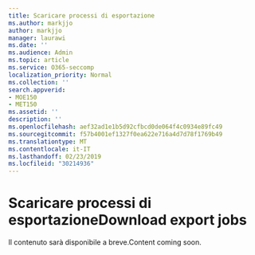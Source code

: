 ```yaml
---
title: Scaricare processi di esportazione
ms.author: markjjo
author: markjjo
manager: laurawi
ms.date: ''
ms.audience: Admin
ms.topic: article
ms.service: O365-seccomp
localization_priority: Normal
ms.collection: ''
search.appverid:
- MOE150
- MET150
ms.assetid: ''
description: ''
ms.openlocfilehash: aef32ad1e1b5d92cfbcd0de064f4c0934e89fc49
ms.sourcegitcommit: f57b4001ef1327f0ea622e716a4d7d78f1769b49
ms.translationtype: MT
ms.contentlocale: it-IT
ms.lasthandoff: 02/23/2019
ms.locfileid: "30214936"
---
```

# <a name="download-export-jobs"></a><span data-ttu-id="c714c-102">Scaricare processi di esportazione</span><span class="sxs-lookup"><span data-stu-id="c714c-102">Download export jobs</span></span>

<span data-ttu-id="c714c-103">Il contenuto sarà disponibile a breve.</span><span class="sxs-lookup"><span data-stu-id="c714c-103">Content coming soon.</span></span>